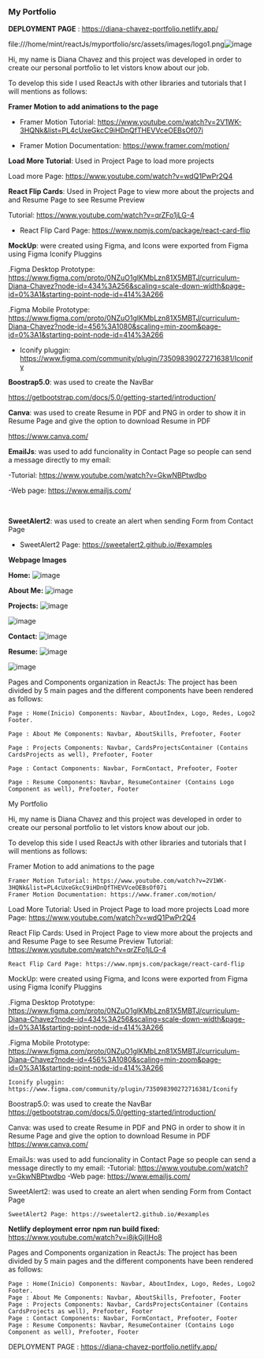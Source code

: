 

### My Portfolio 
**DEPLOYMENT PAGE** : https://diana-chavez-portfolio.netlify.app/

file:///home/mint/reactJs/myportfolio/src/assets/images/logo1.png![image](https://user-images.githubusercontent.com/82002959/162749455-92292ff7-c3d1-4fcc-8409-5a3a14923d6c.png)




Hi, my name is Diana Chavez and this project was developed in order to create our personal portfolio to let vistors know about our job.

To develop this side I used ReactJs with other libraries and tutorials that I will mentions as follows:

**Framer Motion to add animations to the page**

- Framer Motion Tutorial: https://www.youtube.com/watch?v=2V1WK-3HQNk&list=PL4cUxeGkcC9iHDnQfTHEVVceOEBsOf07i

- Framer Motion Documentation: https://www.framer.com/motion/

**Load More Tutorial**: Used in Project Page to load more projects

Load more Page: https://www.youtube.com/watch?v=wdQ1PwPr2Q4

**React Flip Cards**: Used in Project Page to view more about the projects and and Resume Page to see Resume Preview

Tutorial: https://www.youtube.com/watch?v=qrZFo1jLG-4 

- React Flip Card Page: https://www.npmjs.com/package/react-card-flip 

**MockUp**: were created using Figma, and Icons were exported from Figma using Figma Iconify Pluggins 

.Figma Desktop Prototype: https://www.figma.com/proto/0NZuO1gIKMbLzn81X5MBTJ/curriculum-Diana-Chavez?node-id=434%3A256&scaling=scale-down-width&page-id=0%3A1&starting-point-node-id=414%3A266

.Figma Mobile Prototype: https://www.figma.com/proto/0NZuO1gIKMbLzn81X5MBTJ/curriculum-Diana-Chavez?node-id=456%3A1080&scaling=min-zoom&page-id=0%3A1&starting-point-node-id=414%3A266

- Iconify pluggin: https://www.figma.com/community/plugin/735098390272716381/Iconify

**Boostrap5.0**: was used to create the NavBar

https://getbootstrap.com/docs/5.0/getting-started/introduction/

**Canva**: was used to create Resume in PDF and PNG in order to show it in Resume Page and give the option to download Resume in PDF

https://www.canva.com/

**EmailJs**: was used to add funcionality in Contact Page so people can send a message directly to my email:

-Tutorial: https://www.youtube.com/watch?v=GkwNBPtwdbo

-Web page: https://www.emailjs.com/

​

**SweetAlert2**: was used to create an alert when sending Form from Contact Page

- SweetAlert2 Page: https://sweetalert2.github.io/#examples

**Webpage Images**

**Home:**
![image](https://user-images.githubusercontent.com/82002959/162655555-0065c254-2a35-4660-aa32-c8518e1de701.png)

**About Me:**
![image](https://user-images.githubusercontent.com/82002959/162655668-2eb68d3d-97e5-4ca2-8ab5-a7922ff5343a.png)

**Projects:**
![image](https://user-images.githubusercontent.com/82002959/162655846-f1eed26e-2e1f-4203-b453-f4c3b777345e.png)

![image](https://user-images.githubusercontent.com/82002959/162656094-f804427d-b386-48ab-a0f5-afe289ccd893.png)


**Contact:**
![image](https://user-images.githubusercontent.com/82002959/162655892-8e485bdd-941a-47ef-9658-51675c3f1a7a.png)

**Resume:**
![image](https://user-images.githubusercontent.com/82002959/162655981-dc717e42-8e93-436a-b43e-2674018cfe67.png)

![image](https://user-images.githubusercontent.com/82002959/162656049-f54097e7-f758-4fa8-9ed9-ab2111714ed6.png)


Pages and Components organization in ReactJs: The project has been divided by 5 main pages and the different components have been rendered as follows:


    Page : Home(Inicio) Components: Navbar, AboutIndex, Logo, Redes, Logo2 Footer.

    Page : About Me Components: Navbar, AboutSkills, Prefooter, Footer

    Page : Projects Components: Navbar, CardsProjectsContainer (Contains CardsProjects as well), Prefooter, Footer

    Page : Contact Components: Navbar, FormContact, Prefooter, Footer
    
    Page : Resume Components: Navbar, ResumeContainer (Contains Logo Component as well), Prefooter, Footer


My Portfolio

Hi, my name is Diana Chavez and this project was developed in order to create our personal portfolio to let vistors know about our job.

To develop this side I used ReactJs with other libraries and tutorials that I will mentions as follows:

Framer Motion to add animations to the page

    Framer Motion Tutorial: https://www.youtube.com/watch?v=2V1WK-3HQNk&list=PL4cUxeGkcC9iHDnQfTHEVVceOEBsOf07i
    Framer Motion Documentation: https://www.framer.com/motion/

Load More Tutorial: Used in Project Page to load more projects
Load more Page: https://www.youtube.com/watch?v=wdQ1PwPr2Q4

React Flip Cards: Used in Project Page to view more about the projects and and Resume Page to see Resume Preview
Tutorial: https://www.youtube.com/watch?v=qrZFo1jLG-4

    React Flip Card Page: https://www.npmjs.com/package/react-card-flip 

MockUp: were created using Figma, and Icons were exported from Figma using Figma Iconify Pluggins

.Figma Desktop Prototype: https://www.figma.com/proto/0NZuO1gIKMbLzn81X5MBTJ/curriculum-Diana-Chavez?node-id=434%3A256&scaling=scale-down-width&page-id=0%3A1&starting-point-node-id=414%3A266

.Figma Mobile Prototype: https://www.figma.com/proto/0NZuO1gIKMbLzn81X5MBTJ/curriculum-Diana-Chavez?node-id=456%3A1080&scaling=min-zoom&page-id=0%3A1&starting-point-node-id=414%3A266

    Iconify pluggin: https://www.figma.com/community/plugin/735098390272716381/Iconify

Boostrap5.0: was used to create the NavBar
https://getbootstrap.com/docs/5.0/getting-started/introduction/

Canva: was used to create Resume in PDF and PNG in order to show it in Resume Page and give the option to download Resume in PDF
https://www.canva.com/

EmailJs: was used to add funcionality in Contact Page so people can send a message directly to my email:
-Tutorial: https://www.youtube.com/watch?v=GkwNBPtwdbo
-Web page: https://www.emailjs.com/

SweetAlert2: was used to create an alert when sending Form from Contact Page

    SweetAlert2 Page: https://sweetalert2.github.io/#examples
    
**Netlify deployment error npm run build fixed:**
https://www.youtube.com/watch?v=i8jkGjIIHo8

Pages and Components organization in ReactJs: The project has been divided by 5 main pages and the different components have been rendered as follows:

    Page : Home(Inicio) Components: Navbar, AboutIndex, Logo, Redes, Logo2 Footer.
    Page : About Me Components: Navbar, AboutSkills, Prefooter, Footer
    Page : Projects Components: Navbar, CardsProjectsContainer (Contains CardsProjects as well), Prefooter, Footer
    Page : Contact Components: Navbar, FormContact, Prefooter, Footer
    Page : Resume Components: Navbar, ResumeContainer (Contains Logo Component as well), Prefooter, Footer

DEPLOYMENT PAGE : https://diana-chavez-portfolio.netlify.app/

